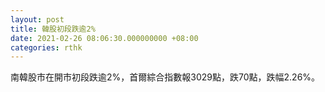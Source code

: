 ```yaml
---
layout: post
title: 韓股初段跌逾2%
date: 2021-02-26 08:06:30.000000000 +08:00
categories: rthk
---
```


南韓股市在開市初段跌逾2%，首爾綜合指數報3029點，跌70點，跌幅2.26%。
